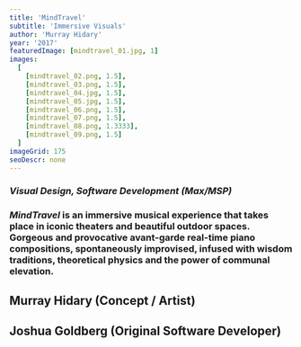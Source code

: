 ```yaml
---
title: 'MindTravel'
subtitle: 'Immersive Visuals'
author: 'Murray Hidary'
year: '2017'
featuredImage: [mindtravel_01.jpg, 1]
images:
  [
    [mindtravel_02.png, 1.5],
    [mindtravel_03.png, 1.5],
    [mindtravel_04.jpg, 1.5],
    [mindtravel_05.jpg, 1.5],
    [mindtravel_06.png, 1.5],
    [mindtravel_07.png, 1.5],
    [mindtravel_08.png, 1.3333],
    [mindtravel_09.png, 1.5]
  ]
imageGrid: 175
seoDescr: none
---
```


### _Visual Design, Software Development (Max/MSP)_

### _MindTravel_ is an immersive musical experience that takes place in iconic theaters and beautiful outdoor spaces. Gorgeous and provocative avant-garde real-time piano compositions, spontaneously improvised, infused with wisdom traditions, theoretical physics and the power of communal elevation.

## Murray Hidary (Concept / Artist)

## Joshua Goldberg (Original Software Developer)
